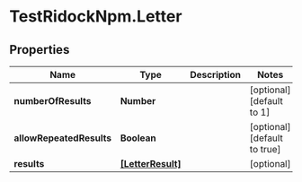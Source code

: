# TestRidockNpm.Letter

## Properties
Name | Type | Description | Notes
------------ | ------------- | ------------- | -------------
**numberOfResults** | **Number** |  | [optional] [default to 1]
**allowRepeatedResults** | **Boolean** |  | [optional] [default to true]
**results** | [**[LetterResult]**](LetterResult.md) |  | [optional] 


